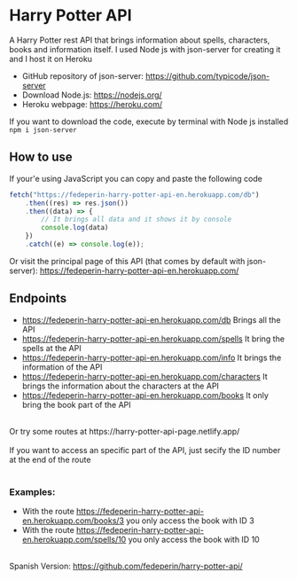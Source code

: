 # Harry Potter API
A Harry Potter rest API that brings information about spells, characters, books and information itself. I used Node js with json-server for creating it and I host it on Heroku <br>

- GitHub repository of json-server: https://github.com/typicode/json-server <br>
- Download Node.js: https://nodejs.org/ <br>
- Heroku webpage: https://heroku.com/ <br>

If you want to download the code, execute by terminal with Node js installed  ``npm i json-server``

## How to use
If your'e using JavaScript you can copy and paste the following code <br>
```javascript
fetch("https://fedeperin-harry-potter-api-en.herokuapp.com/db")
	.then((res) => res.json())
	.then((data) => {
		// It brings all data and it shows it by console
		console.log(data)
	})
	.catch((e) => console.log(e));
```
Or visit the principal page of this API (that comes by default with json-server): https://fedeperin-harry-potter-api-en.herokuapp.com/

## Endpoints
- https://fedeperin-harry-potter-api-en.herokuapp.com/db Brings all the API
- https://fedeperin-harry-potter-api-en.herokuapp.com/spells It bring the spells at the API
- https://fedeperin-harry-potter-api-en.herokuapp.com/info It brings the information of the API
- https://fedeperin-harry-potter-api-en.herokuapp.com/characters It brings the information about the characters at the API
- https://fedeperin-harry-potter-api-en.herokuapp.com/books It only bring the book part of the API <br>

<br>
Or try some routes at https://harry-potter-api-page.netlify.app/ <br>
<br>
If you want to access an specific part of the API, just secify the ID number at the end of the route<br><br>


### Examples: 
- With the route https://fedeperin-harry-potter-api-en.herokuapp.com/books/3 you only access the book with ID 3<br>
- With the route https://fedeperin-harry-potter-api-en.herokuapp.com/spells/10 you only access the book with ID 10 <br><br>

Spanish Version: https://github.com/fedeperin/harry-potter-api/
